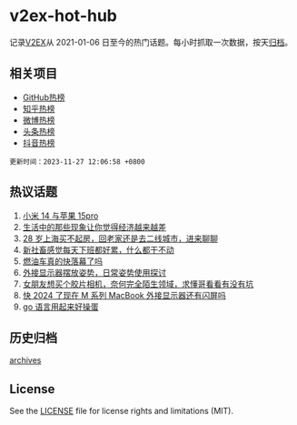 # v2ex-hot-hub

 记录[V2EX](https://www.v2ex.com/)从 2021-01-06 日至今的热门话题。每小时抓取一次数据，按天[归档](archives)。
 
 ## 相关项目

- [GitHub热榜](https://github.com/it985/github-hot-hub)
- [知乎热榜](https://github.com/it985/zhihu-hot-hub)
- [微博热榜](https://github.com/it985/weibo-hot-hub)
- [头条热榜](https://github.com/it985/toutiao-hot-hub)
- [抖音热榜](https://github.com/it985/douyin-hot-hub)


 `更新时间：2023-11-27 12:06:58 +0800`

## 热议话题

1. [小米 14 与苹果 15pro](https://www.v2ex.com/t/995416)
1. [生活中的那些现象让你觉得经济越来越差](https://www.v2ex.com/t/995430)
1. [28 岁上海买不起房，回老家还是去二线城市，进来聊聊](https://www.v2ex.com/t/995358)
1. [新社畜感觉每天下班都好累，什么都干不动](https://www.v2ex.com/t/995322)
1. [燃油车真的快落幕了吗](https://www.v2ex.com/t/995427)
1. [外接显示器摆放姿势，日常姿势使用探讨](https://www.v2ex.com/t/995279)
1. [女朋友想买个胶片相机，奈何完全陌生领域，求懂哥看看有没有坑](https://www.v2ex.com/t/995459)
1. [快 2024 了现在 M 系列 MacBook 外接显示器还有闪屏吗](https://www.v2ex.com/t/995278)
1. [go 语言用起来好操蛋](https://www.v2ex.com/t/995474)

## 历史归档

[archives](archives)

## License

See the [LICENSE](LICENSE) file for license rights and limitations (MIT).
